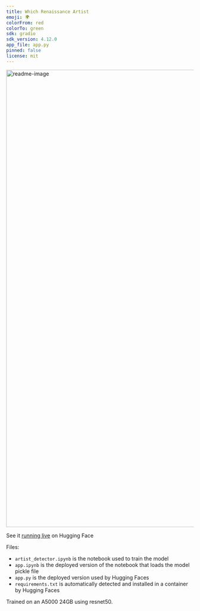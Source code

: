 ```yaml
---
title: Which Renaissance Artist
emoji: 🌍
colorFrom: red
colorTo: green
sdk: gradio
sdk_version: 4.12.0
app_file: app.py
pinned: false
license: mit
---
```


<img width="1230" alt="readme-image" src="https://github.com/knjk04/which-renaissance-artist/assets/11173328/c65d7f98-6cdf-4a77-b209-79a890926d08">


See it [running live](https://huggingface.co/spaces/scronfinkle/which-renaissance-artist) on Hugging Face

Files:
- `artist_detector.ipynb` is the notebook used to train the model
- `app.ipynb` is the deployed version of the notebook that loads the model pickle file
- `app.py` is the deployed version used by Hugging Faces
- `requirements.txt` is automatically detected and installed in a container by Hugging Faces

Trained on an A5000 24GB using resnet50.